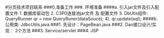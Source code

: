 #分页技术项目联系
###0.准备工作
###.	环境准备
####a.	引入jar文件及引入配置文件
	1.	数据库驱动包
	2.	C3P0连接池jar文件 及 配置文件
	3.	DbUtis组件:    QueryRunner qr = new QueryRuner(dataSouce);
	4).		qr.update(sql);
####b.公用类: JdbcUtils.java
###1.	先设计：PageBean.java
###2.	Dao接口设计/实现：   2个方法
###3.	Service/servlet
###4.	JSP
